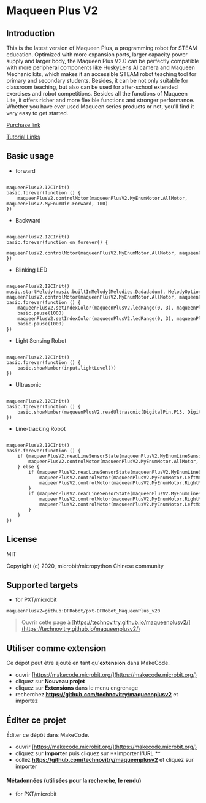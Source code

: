 # Maqueen Plus V2

## Introduction

This is the latest version of Maqueen Plus, a programming robot for STEAM education. Optimized with more expansion ports, larger capacity power supply and larger body, the Maqueen Plus V2.0 can be perfectly compatible with more peripheral components like HuskyLens AI camera and Maqueen Mechanic kits, which makes it an accessible STEAM robot teaching tool for primary and secondary students. Besides, it can be not only suitable for classroom teaching, but also can be used for after-school extended exercises and robot competitions. Besides all the functions of Maqueen Lite, it offers richer and more flexible functions and stronger performance. Whether you have ever used Maqueen series products or not, you'll find it very easy to get started.

[Purchase link](https://www.dfrobot.com/product-2026.html)

[Tutorial Links](https://wiki.dfrobot.com/SKU_MBT0021-EN_Maqueen_Plus_STEAM_Programming_Educational_Robot#target_0)

## Basic usage

* forward

```blocks

maqueenPlusV2.I2CInit()
basic.forever(function () {
    maqueenPlusV2.controlMotor(maqueenPlusV2.MyEnumMotor.AllMotor, maqueenPlusV2.MyEnumDir.Forward, 100)
})

```

* Backward

```blocks

maqueenPlusV2.I2CInit()
basic.forever(function on_forever() {
    maqueenPlusV2.controlMotor(maqueenPlusV2.MyEnumMotor.AllMotor, maqueenPlusV2.MyEnumDir.Backward, 100)
})

```

* Blinking LED

```blocks

maqueenPlusV2.I2CInit()
music.startMelody(music.builtInMelody(Melodies.Dadadadum), MelodyOptions.Forever)
maqueenPlusV2.controlMotor(maqueenPlusV2.MyEnumMotor.AllMotor, maqueenPlusV2.MyEnumDir.Forward, 255)
basic.forever(function () {
    maqueenPlusV2.setIndexColor(maqueenPlusV2.ledRange(0, 3), maqueenPlusV2.NeoPixelColors.Red)
    basic.pause(1000)
    maqueenPlusV2.setIndexColor(maqueenPlusV2.ledRange(0, 3), maqueenPlusV2.NeoPixelColors.Blue)
    basic.pause(1000)
})

```

* Light Sensing Robot

```blocks

maqueenPlusV2.I2CInit()
basic.forever(function () {
    basic.showNumber(input.lightLevel())
})

```

* Ultrasonic

```blocks

maqueenPlusV2.I2CInit()
basic.forever(function () {
    basic.showNumber(maqueenPlusV2.readUltrasonic(DigitalPin.P13, DigitalPin.P14))
})

```

* Line-tracking Robot

```blocks

maqueenPlusV2.I2CInit()
basic.forever(function () {
    if (maqueenPlusV2.readLineSensorState(maqueenPlusV2.MyEnumLineSensor.SensorM) == 1) {
        maqueenPlusV2.controlMotor(maqueenPlusV2.MyEnumMotor.AllMotor, maqueenPlusV2.MyEnumDir.Forward, 100)
    } else {
        if (maqueenPlusV2.readLineSensorState(maqueenPlusV2.MyEnumLineSensor.SensorL1) == 0 && maqueenPlusV2.readLineSensorState(maqueenPlusV2.MyEnumLineSensor.SensorR1) == 1) {
            maqueenPlusV2.controlMotor(maqueenPlusV2.MyEnumMotor.LeftMotor, maqueenPlusV2.MyEnumDir.Forward, 160)
            maqueenPlusV2.controlMotor(maqueenPlusV2.MyEnumMotor.RightMotor, maqueenPlusV2.MyEnumDir.Forward, 30)
        }
        if (maqueenPlusV2.readLineSensorState(maqueenPlusV2.MyEnumLineSensor.SensorL1) == 1 && maqueenPlusV2.readLineSensorState(maqueenPlusV2.MyEnumLineSensor.SensorR1) == 0) {
            maqueenPlusV2.controlMotor(maqueenPlusV2.MyEnumMotor.RightMotor, maqueenPlusV2.MyEnumDir.Forward, 160)
            maqueenPlusV2.controlMotor(maqueenPlusV2.MyEnumMotor.LeftMotor, maqueenPlusV2.MyEnumDir.Forward, 30)
        }
    }
})

```
## License

MIT

Copyright (c) 2020, microbit/micropython Chinese community

## Supported targets

* for PXT/microbit


```package
maqueenPlusV2=github:DFRobot/pxt-DFRobot_MaqueenPlus_v20
```



> Ouvrir cette page à [https://technovitry.github.io/maqueenplusv2/](https://technovitry.github.io/maqueenplusv2/)

## Utiliser comme extension

Ce dépôt peut être ajouté en tant qu'**extension** dans MakeCode.

* ouvrir [https://makecode.microbit.org/](https://makecode.microbit.org/)
* cliquez sur **Nouveau projet**
* cliquez sur **Extensions** dans le menu engrenage
* recherchez **https://github.com/technovitry/maqueenplusv2** et importez

## Éditer ce projet

Éditer ce dépôt dans MakeCode.

* ouvrir [https://makecode.microbit.org/](https://makecode.microbit.org/)
* cliquez sur **Importer** puis cliquez sur **Importer l'URL **
* collez **https://github.com/technovitry/maqueenplusv2** et cliquez sur importer

#### Métadonnées (utilisées pour la recherche, le rendu)

* for PXT/microbit
<script src="https://makecode.com/gh-pages-embed.js"></script><script>makeCodeRender("{{ site.makecode.home_url }}", "{{ site.github.owner_name }}/{{ site.github.repository_name }}");</script>
